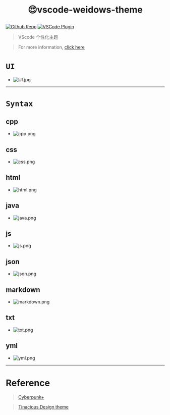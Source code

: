 <!--
 * @?: *********************************************************************
 * @Author: Weidows
 * @Date: 2021-01-03 01:36:18
 * @LastEditors: Weidows
 * @LastEditTime: 2021-05-14 14:09:36
 * @FilePath: \vscode-weidows-theme\README.md
 * @Description:
 * @!: *********************************************************************
-->
<h1 align="center">

😍vscode-weidows-theme

</h1>

[github-shield]: https://img.shields.io/github/stars/Weidows/vscode-weidows-theme?style=social
[github-url]: https://github.com/Weidows-projects/vscode-weidows-theme
[vscode-shield]: https://img.shields.io/visual-studio-marketplace/r/Weidows.theme-weidows?logo=visual-studio-code&style=social
[vscode-url]: https://marketplace.visualstudio.com/items?itemName=Weidows.theme-weidows

[![Github Repo][github-shield]][github-url]
[![VSCode Plugin][vscode-shield]][vscode-url]

> VScode 个性化主题

> For more information, [click here][github-url]

# `UI`

- ![UI.jpg](https://cdn.jsdelivr.net/gh/Weidows-projects/vscode-weidows-theme/images/UI.jpg)

---

# `Syntax`

## cpp

- ![cpp.png](https://cdn.jsdelivr.net/gh/Weidows-projects/vscode-weidows-theme/images/cpp.png)

## css

- ![css.png](https://cdn.jsdelivr.net/gh/Weidows-projects/vscode-weidows-theme/images/css.png)

## html

- ![html.png](https://cdn.jsdelivr.net/gh/Weidows-projects/vscode-weidows-theme/images/html.png)

## java

- ![java.png](https://cdn.jsdelivr.net/gh/Weidows-projects/vscode-weidows-theme/images/java.png)

## js

- ![js.png](https://cdn.jsdelivr.net/gh/Weidows-projects/vscode-weidows-theme/images/js.png)

## json

- ![json.png](https://cdn.jsdelivr.net/gh/Weidows-projects/vscode-weidows-theme/images/json.png)

## markdown

- ![markdown.png](https://cdn.jsdelivr.net/gh/Weidows-projects/vscode-weidows-theme/images/markdown.png)

## txt

- ![txt.png](https://cdn.jsdelivr.net/gh/Weidows-projects/vscode-weidows-theme/images/txt.png)

## yml

- ![yml.png](https://cdn.jsdelivr.net/gh/Weidows-projects/vscode-weidows-theme/images/yml.png)

---

# Reference

> [Cyberpunk+](https://marketplace.visualstudio.com/items?itemName=jbelford.cyberpunk-plus)

> [Tinacious Design theme](https://marketplace.visualstudio.com/items?itemName=tinaciousdesign.theme-tinaciousdesign)
